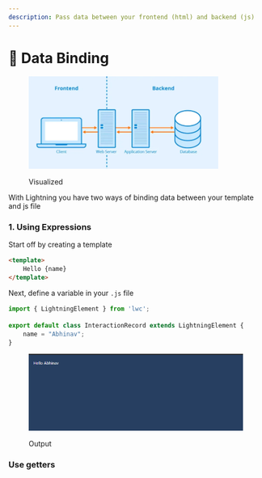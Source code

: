 ```yaml
---
description: Pass data between your frontend (html) and backend (js)
---
```


# 🖖 Data Binding

<figure><img src="../.gitbook/assets/image (24).png" alt="" width="375"><figcaption><p>Visualized</p></figcaption></figure>

With Lightning you have two ways of binding data between your template and js file

### 1. Using Expressions

Start off by creating a template

```html
<template>
    Hello {name}
</template>
```

Next, define a variable in your `.js` file

```javascript
import { LightningElement } from 'lwc';

export default class InteractionRecord extends LightningElement {
    name = "Abhinav";
}
```

<figure><img src="../.gitbook/assets/image (57).png" alt=""><figcaption><p>Output</p></figcaption></figure>

### Use getters

